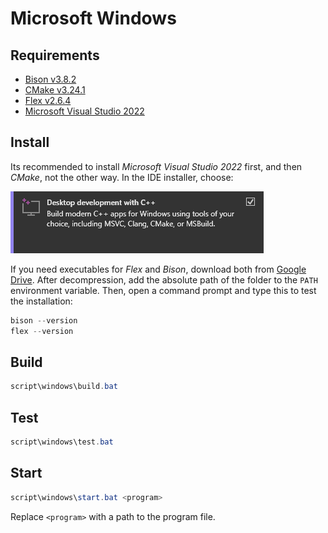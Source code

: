 # Microsoft Windows

## Requirements

* [Bison v3.8.2](https://www.gnu.org/software/bison/)
* [CMake v3.24.1](https://cmake.org/)
* [Flex v2.6.4](https://github.com/westes/flex)
* [Microsoft Visual Studio 2022](https://visualstudio.microsoft.com/vs/community/)

## Install

Its recommended to install _Microsoft Visual Studio 2022_ first, and then _CMake_, not the other way. In the IDE installer, choose:

![Desktop development with C++](../asset/workload.png)

If you need executables for _Flex_ and _Bison_, download both from [Google Drive](https://drive.google.com/file/d/1v0uCtezXvJRt_MxE9eZafRIdkJOQng4u/view?usp=sharing). After decompression, add the absolute path of the folder to the `PATH` environment variable. Then, open a command prompt and type this to test the installation:

```powershell
bison --version
flex --version
```

## Build

```powershell
script\windows\build.bat
```

## Test

```powershell
script\windows\test.bat
```

## Start

```powershell
script\windows\start.bat <program>
```

Replace `<program>` with a path to the program file.
